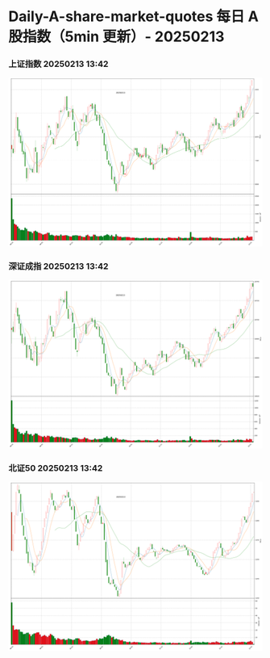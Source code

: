 
# Daily-A-share-market-quotes 每日 A 股指数（5min 更新）- 20250213

### 上证指数 20250213 13:42
![](./fig/2025/2/20250213-sh000001.png)

### 深证成指 20250213 13:42
![](./fig/2025/2/20250213-sz399001.png)

### 北证50 20250213 13:42
![](./fig/2025/2/20250213-bj899050.png)
